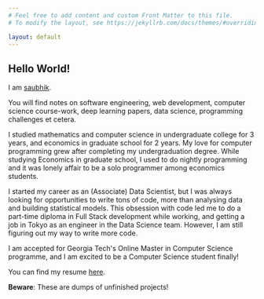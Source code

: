 ```yaml
---
# Feel free to add content and custom Front Matter to this file.
# To modify the layout, see https://jekyllrb.com/docs/themes/#overriding-theme-defaults

layout: default
---
```


## Hello World!

I am [saubhik](https://github.com/saubhik/).

You will find notes on software engineering, web development, computer science
course-work, deep learning papers, data science, programming challenges et
cetera.

I studied mathematics and computer science in undergraduate college for 3 years,
and economics in graduate school for 2 years. My love for computer programming
grew after completing my undergraduation degree. While studying Economics in
graduate school, I used to do nightly programming and it was lonely affair to be
a solo programmer among economics students.

I started my career as an (Associate) Data Scientist, but I was always looking
for opportunities to write tons of code, more than analysing data and building
statistical models. This obsession with code led me to do a part-time diploma in
Full Stack development while working, and getting a job in Tokyo as an engineer
in the Data Science team. However, I am still figuring out my way to write more
code.

I am accepted for Georgia Tech's Online Master in Computer Science programme,
and I am excited to be a Computer Science student finally!

You can find my resume [here](resume/resume.pdf).

__Beware__: These are dumps of unfinished projects!
